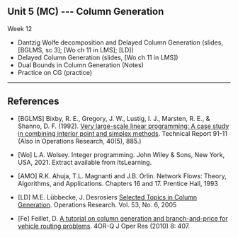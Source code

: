 ## Unit 5 (MC) --- Column Generation


Week 12

- Dantzig Wolfe decomposition and Delayed Column Generation (slides, [BGLMS, sc 3]; [Wo ch 11 in LMS]; [LD])
- Delayed Column Generation (slides, [Wo ch 11 in LMS])
- Dual Bounds in Column Generation (Notes)
- Practice on CG (practice)

***

## References

- [BGLMS] Bixby, R. E., Gregory, J. W., Lustig, I. J., Marsten, R. E.,
  & Shanno, D. F. (1992). [Very large-scale linear programming: A case
  study in combining interior point and simplex
  methods](https://scholarship.rice.edu/bitstream/handle/1911/101715/TR91-11.pdf). Technical
  Report 91-11 (Also in Operations Research, 40(5), 885.)

- [Wo] L.A. Wolsey. Integer programming. John Wiley & Sons, New York, USA, 2021. Extract available from ItsLearning.
 
- [AMO] R.K. Ahuja, T.L. Magnanti and J.B. Orlin. Network Flows: Theory,
  Algorithms, and Applications. Chapters 16 and 17. Prentice Hall, 1993 

- [LD] M.E. Lübbecke, J. Desrosiers [Selected Topics in Column
  Generation](https://doi.org/10.1287/opre.1050.0234). Operations
  Research. Vol. 53, No. 6, 2005

- [Fe] Feillet, D. [A tutorial on column generation and branch-and-price for
  vehicle routing
  problems](https://doi.org/10.1007/s10288-010-0130-z). 4OR-Q J Oper Res
  (2010) 8: 407.